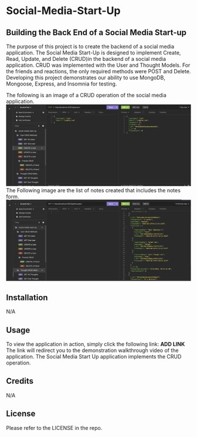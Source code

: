 # Social-Media-Start-Up

## Building the Back End of a Social Media Start-up

The purpose of this project is to create the backend of a social media application. The Social Media Start-Up is designed to implement Create, Read, Update, and Delete (CRUD)in the backend of a social media application. CRUD was implemented with the User and Thought Models. For the friends and reactions, the only required methods were POST and Delete. Developing this project demonstrates our ability to use MongoDB, Mongoose, Express, and Insomnia for testing.

The following is an image of a CRUD operation of the social media application.
![Alt text](./public/images/img_1SMSU.png)
The Following image are the list of notes created that includes the notes form.
![Alt text](./public/images/img_2SMSU.png)



## Installation

N/A

## Usage

To view the application in action, simply click the following link: **ADD LINK**
The link will redirect you to the demonstration walkthrough video of the application. The Social Media Start Up application implements the CRUD operation. 

## Credits

N/A

## License

Please refer to the LICENSE in the repo.